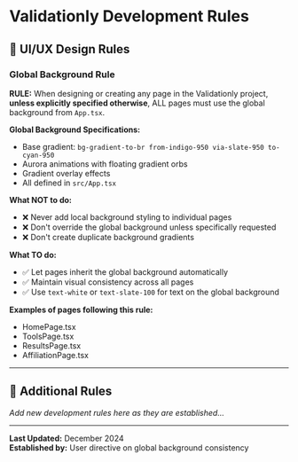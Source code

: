 # Validationly Development Rules

## 🌌 UI/UX Design Rules

### Global Background Rule
**RULE:** When designing or creating any page in the Validationly project, **unless explicitly specified otherwise**, ALL pages must use the global background from `App.tsx`.

**Global Background Specifications:**
- Base gradient: `bg-gradient-to-br from-indigo-950 via-slate-950 to-cyan-950`
- Aurora animations with floating gradient orbs
- Gradient overlay effects
- All defined in `src/App.tsx`

**What NOT to do:**
- ❌ Never add local background styling to individual pages
- ❌ Don't override the global background unless specifically requested
- ❌ Don't create duplicate background gradients

**What TO do:**
- ✅ Let pages inherit the global background automatically
- ✅ Maintain visual consistency across all pages
- ✅ Use `text-white` or `text-slate-100` for text on the global background

**Examples of pages following this rule:**
- HomePage.tsx
- ToolsPage.tsx  
- ResultsPage.tsx
- AffiliationPage.tsx

---

## 📝 Additional Rules

*Add new development rules here as they are established...*

---

**Last Updated:** December 2024  
**Established by:** User directive on global background consistency
